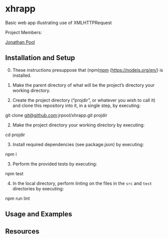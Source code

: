 # xhrapp
Basic web app illustrating use of XMLHTTPRequest

Project Members:

[Jonathan Pool](https://github.com/jrpool)

## Installation and Setup

0. These instructions presuppose that (npm)[npm] (https://nodejs.org/en/) is installed.

1. Make the parent directory of what will be the project’s directory your working directory.

2. Create the project directory (“projdir”, or whatever you wish to call it) and clone this repository into it, in a single step, by executing:

  git clone git@github.com:jrpool/xhrapp.git projdir

2. Make the project directory your working directory by executing:

  cd projdir

3. Install required dependencies (see package.json) by executing:

  npm i

3. Perform the provided tests by executing:

  npm test

4. In the local directory, perform linting on the files in the `src` and `test`
directories by executing:

  npm run lint

## Usage and Examples

## Resources

[chai]: https://chaijs.org/
[mocha]: https://mochajs.org/
[npm]: https://www.npmjs.com/

